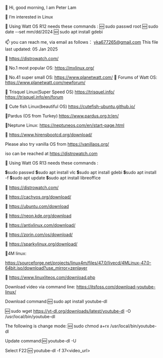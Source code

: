 👋 Hi, good morning, I am Peter Lam

👀 I’m interested in Linux

🌱 Using Watt OS R12 needs these commands : 🆕 sudo passwd root 🆕 sudo date --set mm/dd/2024 🆕 sudo apt install gdebi

📫 you can reach me, via email as follows： yka677265@gmail.com This file last updated: 05 Jan 2025

📌
https://distrowatch.com/

📌
No.1 most popular OS:
https://mxlinux.org/

📌
No.41 super small OS:
https://www.planetwatt.com/
📌
Forums of Watt OS:
https://www.planetwatt.com/newforum/

📌
Trisquel Linux(Super Speed OS)
https://trisquel.info/
https://trisquel.info/en/forum

📌 Cute fish Linux(beautiful OS)
https://cutefish-ubuntu.github.io/

📌Pardus (OS from Turkey)
https://www.pardus.org.tr/en/

📌Neptune Linux:
https://neptuneos.com/en/start-page.html

📌
https://www.hirensbootcd.org/download/

Please also try vanilla OS from https://vanillaos.org/

iso can be reached at https://distrowatch.com

🌱 Using Watt OS R13 needs these commands :

💲sudo passwd
💲sudo apt install vlc
💲sudo apt install gdebi
💲sudo apt install -f
💲sudo apt update
💲sudo apt install libreoffice


📌
https://distrowatch.com/

📌
https://cachyos.org/download/

📌
https://ubuntu.com/download

📌
https://neon.kde.org/download

📌
https://antixlinux.com/download/

📌
https://zorin.com/os/download/

📌
https://sparkylinux.org/download/

📌4M linux:

https://sourceforge.net/projects/linux4m/files/47.0/livecd/4MLinux-47.0-64bit.iso/download?use_mirror=zenlayer

📌
https://www.linuxliteos.com/download.php






Download video via command line: https://itsfoss.com/download-youtube-linux/

Download command:🆕 sudo apt install youtube-dl

🆕 sudo wget https://yt-dl.org/downloads/latest/youtube-dl -O /usr/local/bin/youtube-dl

The following is change mode: 🆕 sudo chmod a+rx /usr/local/bin/youtube-dl

Update command:🆕 youtube-dl -U

Select F22:🆕 youtube-dl -f 37<video_url>

